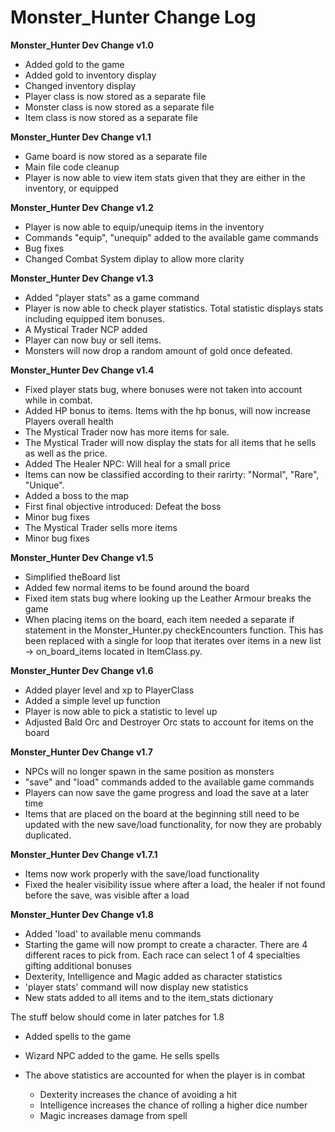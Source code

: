 # Monster_Hunter Change Log

**Monster_Hunter Dev Change v1.0** 

* Added gold to the game
* Added gold to inventory display
* Changed inventory display
* Player class is now stored as a separate file
* Monster class is now stored as a separate file
* Item class is now stored as a separate file

**Monster_Hunter Dev Change v1.1**

* Game board is now stored as a separate file
* Main file code cleanup
* Player is now able to view item stats given that they are either in the inventory, or equipped

**Monster_Hunter Dev Change v1.2**

* Player is now able to equip/unequip items in the inventory
* Commands "equip", "unequip" added to the available game commands
* Bug fixes
* Changed Combat System diplay to allow more clarity

**Monster_Hunter Dev Change v1.3**

* Added "player stats" as a game command
* Player is now able to check player statistics. Total statistic displays stats including equipped item bonuses. 
* A Mystical Trader NCP added
* Player can now buy or sell items.
* Monsters will now drop a random amount of gold once defeated.

**Monster_Hunter Dev Change v1.4**

* Fixed player stats bug, where bonuses were not taken into account while in combat.
* Added HP bonus to items. Items with the hp bonus, will now increase Players overall health
* The Mystical Trader now has more items for sale.
* The Mystical Trader will now display the stats for all items that he sells as well as the price.
* Added The Healer NPC: Will heal for a small price
* Items can now be classified according to their rarirty: "Normal", "Rare", "Unique".
* Added a boss to the map
* First final objective introduced: Defeat the boss
* Minor bug fixes
* The Mystical Trader sells more items
* Minor bug fixes

**Monster_Hunter Dev Change v1.5**

* Simplified theBoard list
* Added few normal items to be found around the board
* Fixed item stats bug where looking up the Leather Armour breaks the game
* When placing items on the board, each item needed a separate if statement in the Monster_Hunter.py checkEncounters function. This has been replaced with a single for loop that iterates over items in a new list -> on_board_items located in ItemClass.py.

**Monster_Hunter Dev Change v1.6**

* Added player level and xp to PlayerClass
* Added a simple level up function
* Player is now able to pick a statistic to level up
* Adjusted Bald Orc and Destroyer Orc stats to account for items on the board

**Monster_Hunter Dev Change v1.7**

* NPCs will no longer spawn in the same position as monsters
* "save" and "load" commands added to the available game commands
* Players can now save the game progress and load the save at a later time
* Items that are placed on the board at the beginning still need to be updated with the new save/load functionality, for now they are probably duplicated.

**Monster_Hunter Dev Change v1.7.1**

* Items now work properly with the save/load functionality 
* Fixed the healer visibility issue where after a load, the healer if not found before the save, was visible after a load

**Monster_Hunter Dev Change v1.8**

* Added 'load' to available menu commands
* Starting the game will now prompt to create a character. There are 4 different races to pick from. Each race can select 1 of 4 specialties gifting additional bonuses
* Dexterity, Intelligence and Magic added as character statistics
* 'player stats' command will now display new statistics
* New stats added to all items and to the item_stats dictionary

The stuff below should come in later patches for 1.8
* Added spells to the game
* Wizard NPC added to the game. He sells spells

* The above statistics are accounted for when the player is in combat
    * Dexterity increases the chance of avoiding a hit
    * Intelligence increases the chance of rolling a higher dice number
    * Magic increases damage from spell

 